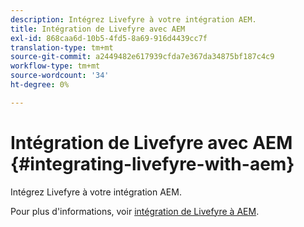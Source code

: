 ```yaml
---
description: Intégrez Livefyre à votre intégration AEM.
title: Intégration de Livefyre avec AEM
exl-id: 868caa6d-10b5-4fd5-8a69-916d4439cc7f
translation-type: tm+mt
source-git-commit: a2449482e617939cfda7e367da34875bf187c4c9
workflow-type: tm+mt
source-wordcount: '34'
ht-degree: 0%

---
```


# Intégration de Livefyre avec AEM {#integrating-livefyre-with-aem}

Intégrez Livefyre à votre intégration AEM.

Pour plus d&#39;informations, voir [intégration de Livefyre à AEM](https://helpx.adobe.com/experience-manager/6-3/sites/administering/using/livefyre.html).
